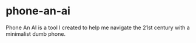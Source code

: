 # phone-an-ai
Phone An AI is a tool I created to help me navigate the 21st century with a minimalist dumb phone.
